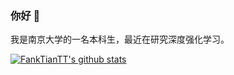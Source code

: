 ### 你好 👋 

我是南京大学的一名本科生，最近在研究深度强化学习。

[![FankTianTT's github stats](https://github-readme-stats.vercel.app/api?username=FankTianTT)](https://github.com/anuraghazra/github-readme-stats)
